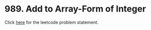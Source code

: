 # 989. Add to Array-Form of Integer

Click [here](https://leetcode.com/problems/add-to-array-form-of-integer/) for the leetcode problem statement.
